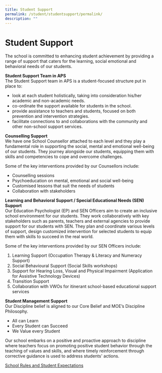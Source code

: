 ```yaml
---
title: Student Support
permalink: /student/studentsupport/permalink/
description: ""
---
```

Student Support
==========
The school is committed to enhancing student achievement by providing a range of support that caters for the learning, social emotional and behavioral needs of our students.

**Student Support Team in APS** <br>
The Student Support team in APS is a student-focused structure put in place to:
* look at each student holistically, taking into consideration his/her academic and non-academic needs.
* co-ordinate the support available for students in the school.
* provide assistance to teachers and students, focused on both prevention and intervention strategies.
* facilitate connections to and collaborations with the community and other non-school support services.

**Counselling Support**<br>
We have one School Counsellor attached to each level and they play a fundamental role in supporting the social, mental and emotional well-being of our students. They journey alongside our students, equipping them with skills and competencies to cope and overcome challenges. 

Some of the key interventions provided by our Counsellors include:
* Counselling sessions
* Psychoeducation on mental, emotional and social well-being
* Customised lessons that suit the needs of students
* Collaboration with stakeholders

**Learning and Behavioral Support / Special Educational Needs (SEN) Support**<br>
Our Education Psychologist (EP) and SEN Officers aim to create an inclusive school environment for our students. They work collaboratively with key stakeholders such as parents, teachers and external agencies to provide support for our students with SEN. They plan and coordinate various levels of support, design customized intervention for selected students to equip them with skills to succeed in the real world. 

Some of the key interventions provided by our SEN Officers include:
1. Learning Support (Occupation Therapy &amp; Literacy and Numeracy Support)
2. Social Behavioural Support (Social Skills workshops)
3. Support for Hearing Loss, Visual and Physical Impairment (Application for Assistive Technology Devices)
4. Transition Support
5. Collaboration with VWOs for itinerant school-based educational support services

**Student Management Support**<br>
Our Discipline belief is aligned to our Core Belief and MOE’s Discipline Philosophy. 
* All can Learn 
* Every Student can Succeed
* We Value every Student

Our school embarks on a positive and proactive approach to discipline where teachers focus on promoting positive student behavior through the teaching of values and skills, and where timely reinforcement through corrective guidance is used to address students' actions.


[School Rules and Student Expectations](https://docs.google.com/document/d/1_xFqI-SGLCLm1KENe6Be2I150dI_kCTD5IftFmH6Dd0/edit?usp=sharing)